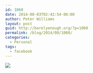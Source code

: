 ```yaml
---
id: 1060
date: 2014-08-03T02:42:54-06:00
author: Peter Williams
layout: post
guid: http://barelyenough.org/?p=1060
permalink: /blog/2014/08/1060/
categories:
  - Personal
tags:
  - facebook
---
```

<div>
  <img src='https://fbcdn-sphotos-h-a.akamaihd.net/hphotos-ak-xpf1/t1.0-9/q72/s720x720/10313168_10152275093883339_6417226732766290486_n.jpg' style='max-width:600px;' /></p> 
  
  <div>
  </div>
</div>